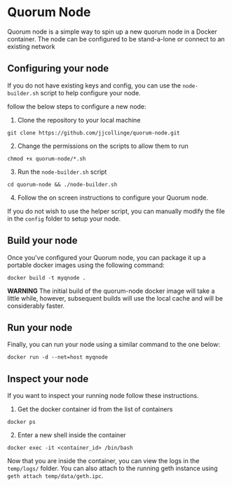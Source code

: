 # Quorum Node
Quorum node is a simple way to spin up a new quorum node in a Docker container. The node can be configured to be stand-a-lone or connect to an existing network

## Configuring your node
If you do not have existing keys and config, you can use the `node-builder.sh` script to help configure your node.

follow the below steps to configure a new node:
1. Clone the repository to your local machine
```
git clone https://github.com/jjcollinge/quorum-node.git
```

2. Change the permissions on the scripts to allow them to run
```
chmod +x quorum-node/*.sh
```

3. Run the `node-builder.sh` script
```
cd quorum-node && ./node-builder.sh
```

4. Follow the on screen instructions to configure your Quorum node.

If you do not wish to use the helper script, you can manually modify the file in the `config` folder to setup your node.

## Build your node
Once you've configured your Quorum node, you can package it up a portable docker images using the following command:
```
docker build -t myqnode .
```
**WARNING** The initial build of the quorum-node docker image will take a little while, however, subsequent builds will use the local cache and will be considerably faster.

## Run your node
Finally, you can run your node using a similar command to the one below:
```
docker run -d --net=host myqnode
```

## Inspect your node
If you want to inspect your running node follow these instructions.
1. Get the docker container id from the list of containers
```
docker ps
```
2. Enter a new shell inside the container
```
docker exec -it <container_id> /bin/bash
```

Now that you are inside the container, you can view the logs in the `temp/logs/` folder. You can also attach to the running geth instance using `geth attach temp/data/geth.ipc`.



